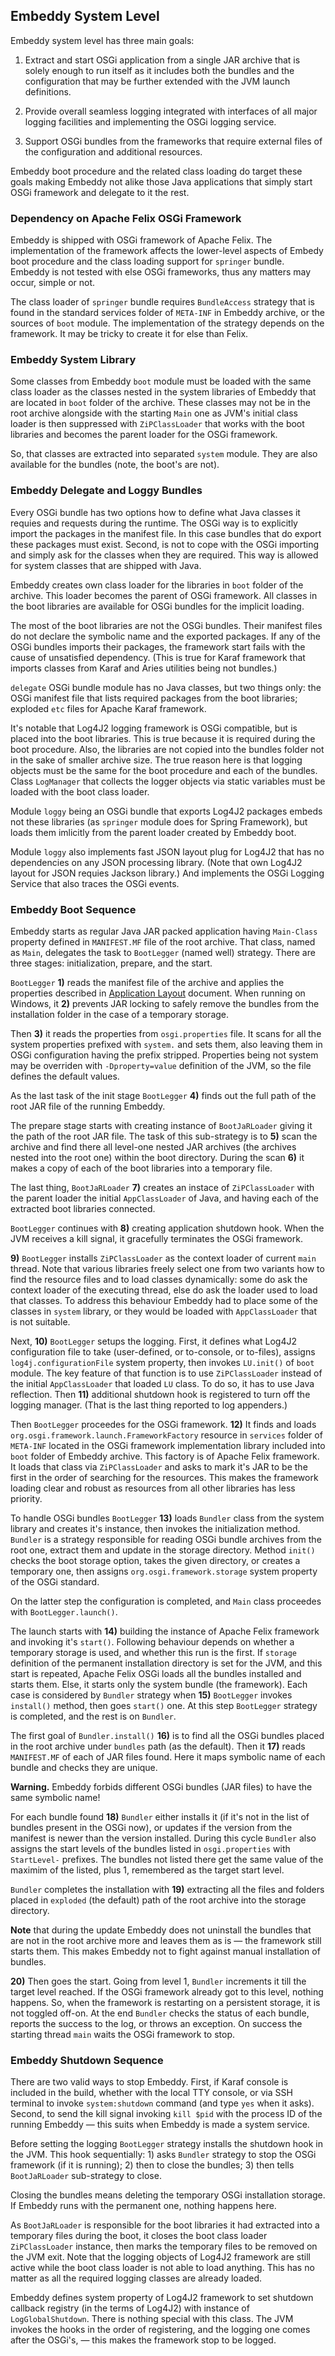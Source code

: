 ## Embeddy System Level

Embeddy system level has three main goals:

1. Extract and start OSGi application from a single JAR archive that
is solely enough to run itself as it includes both the bundles and the
configuration that may be further extended with the JVM launch definitions.

2. Provide overall seamless logging integrated with interfaces of all major
logging facilities and implementing the OSGi logging service.

3. Support OSGi bundles from the frameworks that require external files of
the configuration and additional resources.

Embeddy boot procedure and the related class loading do target these goals
making Embeddy not alike those Java applications that simply start OSGi
framework and delegate to it the rest.


### Dependency on Apache Felix OSGi Framework

Embeddy is shipped with OSGi framework of Apache Felix. The implementation
of the framework affects the lower-level aspects of Embedy boot procedure
and the class loading support for `springer` bundle. Embeddy is not tested
with else OSGi frameworks, thus any matters may occur, simple or not.

The class loader of `springer` bundle requires `BundleAccess` strategy that
is found in the standard services folder of `META-INF` in Embeddy archive,
or the sources of `boot` module. The implementation of the strategy depends
on the framework. It may be tricky to create it for else than Felix.


### Embeddy System Library

Some classes from Embeddy `boot` module must be loaded with the same class
loader as the classes nested in the system libraries of Embeddy that are
located in `boot` folder of the archive. These classes may not be in the
root archive alongside with the starting `Main` one as JVM's initial class
loader is then suppressed with `ZiPClassLoader` that works with the boot
libraries and becomes the parent loader for the OSGi framework.

So, that classes are extracted into separated `system` module. They are
also available for the bundles (note, the boot's are not).


### Embeddy Delegate and Loggy Bundles

Every OSGi bundle has two options how to define what Java classes it requies
and requests during the runtime. The OSGi way is to explicitly import the
packages in the manifest file. In this case bundles that do export these
packages must exist. Second, is not to cope with the OSGi importing and
simply ask for the classes when they are required. This way is allowed for
system classes that are shipped with Java.

Embeddy creates own class loader for the libraries in `boot` folder of the
archive. This loader becomes the parent of OSGi framework. All classes in
the boot libraries are available for OSGi bundles for the implicit loading.

The most of the boot libraries are not the OSGi bundles. Their manifest files
do not declare the symbolic name and the exported packages. If any of the OSGi
bundles imports their packages, the framework start fails with the cause of
unsatisfied dependency. (This is true for Karaf framework that imports classes
from Karaf and Aries utilities being not bundles.)

`delegate` OSGi bundle module has no Java classes, but two things only:
the OSGi manifest file that lists required packages from the boot libraries;
exploded `etc` files for Apache Karaf framework.

It's notable that Log4J2 logging framework is OSGi compatible, but is placed
into the boot libraries. This is true because it is required during the boot
procedure. Also, the libraries are not copied into the bundles folder not
in the sake of smaller archive size. The true reason here is that logging
objects must be the same for the boot procedure and each of the bundles.
Class `LogManager` that collects the logger objects via static variables
must be loaded with the boot class loader.

Module `loggy` being an OSGi bundle that exports Log4J2 packages embeds not
these libraries (as `springer` module does for Spring Framework), but loads
them imlicitly from the parent loader created by Embeddy boot.

Module `loggy` also implements fast JSON layout plug for Log4J2 that
has no dependencies on any JSON processing library. (Note that own Log4J2
layout for JSON requies Jackson library.) And implements the OSGi Logging
Service that also traces the OSGi events.


### Embeddy Boot Sequence

Embeddy starts as regular Java JAR packed application having `Main-Class`
property defined in `MANIFEST.MF` file of the root archive. That class, named
as `Main`, delegates the task to `BootLegger` (named well) strategy. There are
three stages: initialization, prepare, and the start.

`BootLegger` **1)** reads the manifest file of the archive and applies the
properties described in [Application Layout](layout.md) document. When running
on Windows, it **2)** prevents JAR locking to safely remove the bundles from
the installation folder in the case of a temporary storage.

Then **3)** it reads the properties from `osgi.properties` file. It scans for
all the system properties prefixed with `system.` and sets them, also leaving
them in OSGi configuration having the prefix stripped. Properties being not
system may be overriden with `-Dproperty=value` definition of the JVM, so the
file defines the default values.

As the last task of the init stage `BootLegger` **4)** finds out the full path
of the root JAR file of the running Embeddy.

The prepare stage starts with creating instance of `BootJaRLoader` giving it
the path of the root JAR file. The task of this sub-strategy is to **5)** scan
the archive and find there all level-one nested JAR archives (the archives
nested into the root one) within the boot directory. During the scan **6)**
it makes a copy of each of the boot libraries into a temporary file.

The last thing, `BootJaRLoader` **7)** creates an instace of `ZiPClassLoader`
with the parent loader the initial `AppClassLoader` of Java, and having each
of the extracted boot libraries connected.

`BootLegger` continues with **8)** creating application shutdown hook. When
the JVM receives a kill signal, it gracefully terminates the OSGi framework.

**9)** `BootLegger` installs `ZiPClassLoader` as the context loader of current
`main` thread. Note that various libraries freely select one from two variants
how to find the resource files and to load classes dynamically: some do ask
the context loader of the executing thread, else do ask the loader used to load
that classes. To address this behaviour Embeddy had to place some of the classes
in `system` library, or they would be loaded with `AppClassLoader` that is not
suitable.

Next, **10)** `BootLegger` setups the logging. First, it defines what Log4J2
configuration file to take (user-defined, or to-console, or to-files), assigns
`log4j.configurationFile` system property, then invokes `LU.init()` of `boot`
module. The key feature of that function is to use `ZiPClassLoader` instead of
the initial `AppClassLoader` that loaded `LU` class. To do so, it has to use
Java reflection. Then **11)** additional shutdown hook is registered to turn
off the logging manager. (That is the last thing reported to log appenders.)

Then `BootLegger` proceedes for the OSGi framework. **12)** It finds and loads
`org.osgi.framework.launch.FrameworkFactory` resource in `services` folder of
`META-INF` located in the OSGi framework implementation library included into
`boot` folder of Embeddy archive. This factory is of Apache Felix framework. It
loads that class via `ZiPClassLoader` and asks to mark it's JAR to be the first
in the order of searching for the resources. This makes the framework loading
clear and robust as resources from all other libraries has less priority.

To handle OSGi bundles `BootLegger` **13)** loads `Bundler` class from the
system library and creates it's instance, then invokes the initialization
method. `Bundler` is a strategy responsible for reading OSGi bundle archives
from the root one, extract them and update in the storage directory. Method
`init()` checks the boot storage option, takes the given directory, or creates
a temporary one, then assigns `org.osgi.framework.storage` system property
of the OSGi standard.

On the latter step the configuration is completed, and `Main` class proceedes
with `BootLegger.launch()`.

The launch starts with **14)** building the instance of Apache Felix framework
and invoking it's `start()`. Following behaviour depends on whether a temporary
storage is used, and whether this run is the first. If `storage` definition of
the permanent installation directory is set for the JVM, and this start is
repeated, Apache Felix OSGi loads all the bundles installed and starts them.
Else, it starts only the system bundle (the framework). Each case is considered
by `Bundler` strategy when **15)** `BootLegger` invokes `install()` method, then
goes `start()` one. At this step `BootLegger` strategy is completed, and the
rest is on `Bundler`.

The first goal of `Bundler.install()` **16)** is to find all the OSGi bundles
placed in the root archive under `bundles` path (as the default). Then it
**17)** reads `MANIFEST.MF` of each of JAR files found. Here it maps symbolic
name of each bundle and checks they are unique.

**Warning.** Embeddy forbids different OSGi bundles (JAR files) to have
the same symbolic name!

For each bundle found **18)** `Bundler` either installs it (if it's not in
the list of bundles present in the OSGi now), or updates if the version from
the manifest is newer than the version installed. During this cycle `Bundler`
also assigns the start levels of the bundles listed in `osgi.properties`
with `StartLevel-` prefixes. The bundles not listed there get the same value
of the maximim of the listed, plus 1, remembered as the target start level.

`Bundler` completes the installation with **19)** extracting all the files and
folders placed in `exploded` (the default) path of the root archive into the
storage directory.

**Note** that during the update Embeddy does not uninstall the bundles that are
not in the root archive more and leaves them as is — the framework still starts
them. This makes Embeddy not to fight against manual installation of bundles.

**20)** Then goes the start. Going from level 1, `Bundler` increments it till
the target level reached. If the OSGi framework already got to this level,
nothing happens. So, when the framework is restarting on a persistent storage,
it is not toggled off-on. At the end `Bundler` checks the status of each bundle,
reports the success to the log, or throws an exception. On success the starting
thread `main` waits the OSGi framework to stop.


### Embeddy Shutdown Sequence

There are two valid ways to stop Embeddy. First, if Karaf console is included
in the build, whether with the local TTY console, or via SSH terminal to
invoke `system:shutdown` command (and type `yes` when it asks). Second,
to send the kill signal invoking `kill $pid` with the process ID of the
running Embeddy — this suits when Embeddy is made a system service.

Before setting the logging `BootLegger` strategy installs the shutdown hook
in the JVM. This hook sequentially: 1) asks `Bundler` strategy to stop the
OSGi framework (if it is running); 2) then to close the bundles; 3) then
tells `BootJaRLoader` sub-strategy to close.

Closing the bundles means deleting the temporary OSGi installation storage.
If Embeddy runs with the permanent one, nothing happens here.

As `BootJaRLoader` is responsible for the boot libraries it had extracted
into a temporary files during the boot, it closes the boot class loader
`ZiPClassLoader` instance, then marks the temporary files to be removed
on the JVM exit. Note that the logging objects of Log4J2 framework are
still active while the boot class loader is not able to load anything.
This has no matter as all the required logging classes are already loaded.

Embeddy defines system property of Log4J2 framework to set shutdown callback
registry (in the terms of Log4J2) with instance of `LogGlobalShutdown`. There
is nothing special with this class. The JVM invokes the hooks in the order
of registering, and the logging one comes after the OSGi's, — this makes
the framework stop to be logged.
